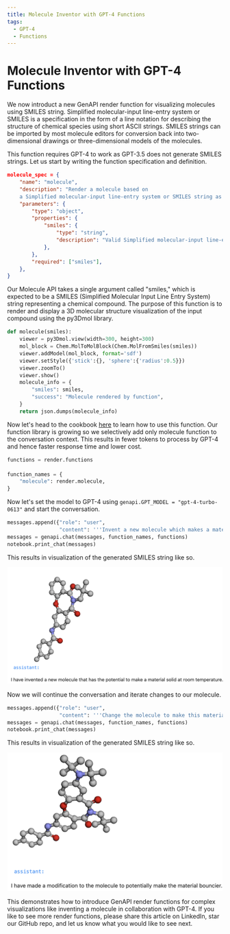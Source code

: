 ```yaml
---
title: Molecule Inventor with GPT-4 Functions
tags:
  - GPT-4
  - Functions
---
```


# Molecule Inventor with GPT-4 Functions

We now introduct a new GenAPI render function for visualizing molecules using SMILES string. Simplified molecular-input line-entry system or SMILES is a specification in the form of a line notation for describing the structure of chemical species using short ASCII strings. SMILES strings can be imported by most molecule editors for conversion back into two-dimensional drawings or three-dimensional models of the molecules.

This function requires GPT-4 to work as GPT-3.5 does not generate SMILES strings. Let us start by writing the function specification and definition.

```json title="Molecule API spec"
molecule_spec = {
    "name": "molecule",
    "description": "Render a molecule based on 
    a Simplified molecular-input line-entry system or SMILES string as an argument.",
    "parameters": {
        "type": "object",
        "properties": {
            "smiles": {
                "type": "string",
                "description": "Valid Simplified molecular-input line-entry system or SMILES string.",
            },
        },
        "required": ["smiles"],
    },
}
```

Our Molecule API takes a single argument called "smiles," which is expected to be a SMILES (Simplified Molecular Input Line Entry System) string representing a chemical compound. The purpose of this function is to render and display a 3D molecular structure visualization of the input compound using the py3Dmol library.

```python title="Molecule API definition"
def molecule(smiles):
    viewer = py3Dmol.view(width=300, height=300)
    mol_block = Chem.MolToMolBlock(Chem.MolFromSmiles(smiles))
    viewer.addModel(mol_block, format='sdf')
    viewer.setStyle({'stick':{}, 'sphere':{'radius':0.5}})
    viewer.zoomTo()    
    viewer.show()
    molecule_info = {
        "smiles": smiles,
        "success": "Molecule rendered by function",
    }
    return json.dumps(molecule_info)
```

Now let's head to the cookbook [here](https://github.com/genapiorg/genapi/blob/main/cookbook/molecule-generator-with-gpt-4-functions.ipynb) to learn how to use this function. Our function library is growing so we selectively add only molecule function to the conversation context. This results in fewer tokens to process by GPT-4 and hence faster response time and lower cost.

```python title="Select molecule function from library"
functions = render.functions

function_names = {
    "molecule": render.molecule,
}
```

Now let's set the model to GPT-4 using `genapi.GPT_MODEL = "gpt-4-turbo-0613"` and start the conversation.


```python title="Start conversation"
messages.append({"role": "user", 
                 "content": '''Invent a new molecule which makes a material solid at room temperature.'''})
messages = genapi.chat(messages, function_names, functions)
notebook.print_chat(messages)
```

This results in visualization of the generated SMILES string like so.

![Molecule Inventor with GPT-4 Functions](../assets/images/molecule-1.png)

Now we will continue the conversation and iterate changes to our molecule.

```python title="Continue conversation"
messages.append({"role": "user", 
                 "content": '''Change the molecule to make this material bouncy. Render it.'''})
messages = genapi.chat(messages, function_names, functions)
notebook.print_chat(messages)
```

This results in visualization of the generated SMILES string like so.

![Molecule Inventor with GPT-4 Functions](../assets/images/molecule-2.png)

This demonstrates how to introduce GenAPI render functions for complex visualizations like inventing a molecule in collaboration with GPT-4. If you like to see more render functions, please share this article on LinkedIn, star our GitHub repo, and let us know what you would like to see next.




